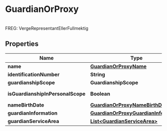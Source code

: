 

# GuardianOrProxy

<br>FREG: VergeRepresentantEllerFullmektig

## Properties

| Name | Type | Description | Notes |
|------------ | ------------- | ------------- | -------------|
|**name** | [**GuardianOrProxyName**](GuardianOrProxyName.md) |  |  [optional] |
|**identificationNumber** | **String** | &lt;br&gt;FREG: FoedselsEllerDNummer |  [optional] |
|**guardianshipScope** | **GuardianshipScope** | &lt;br&gt;FREG: Vergemaalsomfang |  [optional] |
|**isGuardianshipInPersonalScope** | **Boolean** | &lt;br&gt;FREG: OmfangetErInnenPersonligOmraade |  [optional] |
|**nameBirthDate** | [**GuardianOrProxyNameBirthDate**](GuardianOrProxyNameBirthDate.md) |  |  [optional] |
|**guardianInformation** | [**GuardianOrProxyGuardianInformation**](GuardianOrProxyGuardianInformation.md) |  |  [optional] |
|**guardianServiceArea** | [**List&lt;GuardianServiceArea&gt;**](GuardianServiceArea.md) | &lt;br&gt;FREG: VergeTjenesteomraade |  [optional] |



